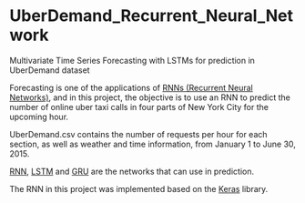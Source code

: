# UberDemand_Recurrent_Neural_Network
Multivariate Time Series Forecasting with LSTMs for prediction in UberDemand dataset

Forecasting is one of the applications of [RNNs (Recurrent Neural Networks)](https://en.wikipedia.org/wiki/Recurrent_neural_network), and in this project, the objective is to use an RNN to predict the number of online uber taxi calls in four parts of New York City for the upcoming hour.

UberDemand.csv contains the number of requests per hour for each section, as well as weather and time information, from January 1 to June 30, 2015.

[RNN](https://en.wikipedia.org/wiki/Recurrent_neural_network), [LSTM](https://en.wikipedia.org/wiki/Long_short-term_memory) and [GRU](https://en.wikipedia.org/wiki/Gated_recurrent_unit) are the networks that can use in prediction. 

The RNN in this project was implemented based on the [Keras](https://machinelearningmastery.com/multivariate-time-series-forecasting-lstms-keras/) library.
